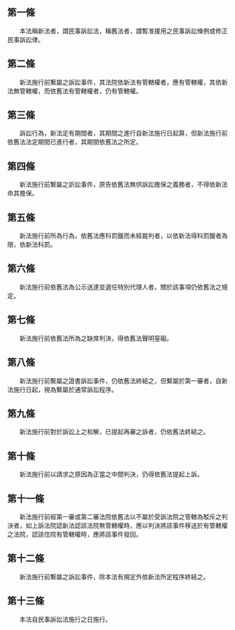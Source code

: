 第一條 
-------
　　本法稱新法者，謂民事訴訟法，稱舊法者，謂暫准援用之民事訴訟條例或修正民事訴訟律。  


第二條 
-------
　　新法施行前繫屬之訴訟事件，其法院依新法有管轄權者，應有管轄權，其依新法無管轄權，而依舊法有管轄權者，仍有管轄權。  


第三條 
-------
　　訴訟行為，新法定有期間者，其期間之進行自新法施行日起算，但新法施行前依舊法法定期間已進行者，其期間依舊法之所定。  


第四條 
-------
　　新法施行前繫屬之訢訟事件，原告依舊法無供訴訟擔保之義務者，不得依新法命其擔保。  


第五條 
-------
　　新法施行前所為行為，依舊法應科罰鍰而未經裁判者，以依新法得科罰鍰者為限，依新法科罰。  


第六條 
-------
　　新法施行前依舊法為公示送達並選任特別代理人者，關於該事項仍依舊法之規定。  


第七條 
-------
　　新法施行前依舊法所為之缺席判決，得依舊法聲明窒礙。  


第八條 
-------
　　新法施行前繫屬之證書訴訟事件，仍依舊法終結之，但繫屬於第一審者，自新法施行日起，視為繫屬於通常訴訟程序。  


第九條 
-------
　　新法施行前對於訴訟上之和解，已提起再審之訴者，仍依舊法終結之。  


第十條 
-------
　　新法施行前以請求之原因為正當之中間判決，仍得依舊法提起上訴。  


第十一條 
---------
　　新法施行前經第一審或第二審法院依舊法以不屬於受訴法院之管轄為駁斥之判決者，如上訴法院認新法認該法院無管轄權時，應以判決將該事件移送於有管轄權之法院，認該住院有管轄權時，應將該事件發回。  


第十二條 
---------
　　新法施行前繫屬之訴訟事件，除本法有規定外依新法所定程序終結之。  


第十三條 
---------
　　本法自民事訴訟法施行之日施行。